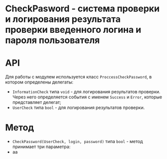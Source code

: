 # CheckPasword - система проверки и логирования результата проверки введенного логина и пароля пользователя
# API

Для работы с модулем используется класс `ProccessCheckPassword`, в котором определены делегаты:
- `InformationCheck` типа `void` - для логирования результатов проверки. Через него определяется события с именем `Success` и `Error`, которые представляет делегат;
- `UserCheck` типа `bool` - для логирования результатов проверки.

# Метод
- `CheckPassword(UserCheck, login, password)` типа `bool` - метод принимает три параметра:
 - аа

